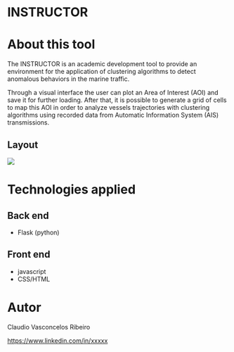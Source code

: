 # INSTRUCTOR 

# About this tool
The INSTRUCTOR is an academic development tool to provide an environment for the application of clustering algorithms to detect anomalous behaviors in the marine traffic.

Through a visual interface the user can plot an Area of Interest (AOI) and save it for further loading. After that, it is possible to generate a grid of cells to map this AOI in order to analyze vessels trajectories with clustering algorithms using recorded data from Automatic Information System (AIS) transmissions.

## Layout
<img src="https://github.com/ribeirocv/classifiertool/main/Inicial%20page%20-%20Login%20dialogue%20box.png"> 

# Technologies applied
## Back end
- Flask (python)

## Front end
- javascript
- CSS/HTML


# Autor

Claudio Vasconcelos Ribeiro

https://www.linkedin.com/in/xxxxx
